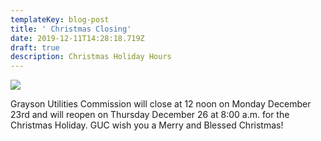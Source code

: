 ```yaml
---
templateKey: blog-post
title: ' Christmas Closing'
date: 2019-12-11T14:28:18.719Z
draft: true
description: Christmas Holiday Hours
---
```

![](/img/christian-merry-christmas-clipart-15-900x900.png)

Grayson Utilities Commission will close at 12 noon on Monday December 23rd and will reopen on Thursday December 26 at 8:00 a.m. for the Christmas Holiday.  GUC wish you a Merry and Blessed Christmas!
